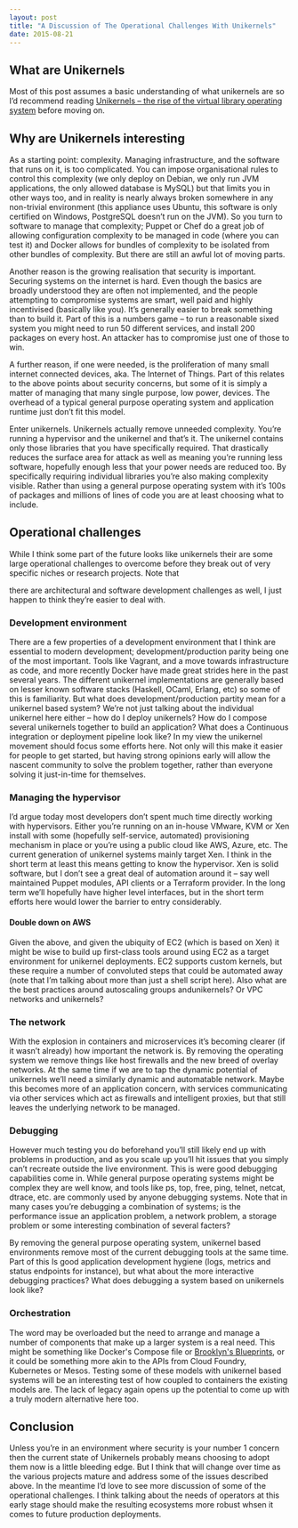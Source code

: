 ```yaml
---
layout: post
title: "A Discussion of The Operational Challenges With Unikernels"
date: 2015-08-21
---
```



## What are Unikernels

Most of this post assumes a basic understanding of what unikernels are
so I’d recommend reading [Unikernels – the rise of the virtual library
operating system](http://queue.acm.org/detail.cfm?id=2566628) before moving
on.

## Why are Unikernels interesting

As a starting point: complexity. Managing infrastructure, and the
software that runs on it, is too complicated. You can impose
organisational rules to control this complexity (we only deploy on
Debian, we only run JVM applications, the only allowed database is
MySQL) but that limits you in other ways too, and in reality is nearly
always broken somewhere in any non-trivial environment (this appliance
uses Ubuntu, this software is only certified on Windows, PostgreSQL
doesn’t run on the JVM). So you turn to software to manage that
complexity; Puppet or Chef do a great job of allowing configuration
complexity to be managed in code (where you can test it) and Docker
allows for bundles of complexity to be isolated from other bundles of
complexity. But there are still an awful lot of moving parts.

Another reason is the growing realisation that security is important.
Securing systems on the internet is hard. Even though the basics are
broadly understood they are often not implemented, and the people
attempting to compromise systems are smart, well paid and highly
incentivised (basically like you). It’s generally easier to break
something than to build it. Part of this is a numbers game – to run a
reasonable sixed system you might need to run 50 different services, and
install 200 packages on every host. An attacker has to compromise just
one of those to win.

A further reason, if one were needed, is the proliferation of many small
internet connected devices, aka. The Internet of Things. Part of this
relates to the above points about security concerns, but some of it is
simply a matter of managing that many single purpose, low power,
devices. The overhead of a typical general purpose operating system and
application runtime just don’t fit this model.

Enter unikernels. Unikernels actually remove unneeded complexity. You’re
running a hypervisor and the unikernel and that’s it. The unikernel
contains only those libraries that you have specifically required. That
drastically reduces the surface area for attack as well as meaning
you’re running less software, hopefully enough less that your power
needs are reduced too. By specifically requiring individual libraries
you’re also making complexity visible. Rather than using a general
purpose operating system with it’s 100s of packages and millions of
lines of code you are at least choosing what to include.

## Operational challenges

While I think some part of the future looks like unikernels their are
some large operational challenges to overcome before they break out of
very specific niches or research projects. Note that

there are architectural and software development challenges as well, I
just happen to think they’re easier to deal with.

### Development environment

There are a few properties of a development environment that I think are
essential to modern development; development/production parity being one
of the most important. Tools like Vagrant, and a move towards
infrastructure as code, and more recently Docker have made great strides
here in the past several years. The different unikernel implementations
are generally based on lesser known software stacks (Haskell, OCaml,
Erlang, etc) so some of this is familiarity. But what does
development/production partity mean for a unikernel based system? We’re
not just talking about the individual unikernel here either – how do I
deploy unikernels? How do I compose several unikernels together to build
an application? What does a Continuous integration or deployment
pipeline look like? In my view the unikernel movement should focus some
efforts here. Not only will this make it easier for people to get
started, but having strong opinions early will allow the nascent
community to solve the problem together, rather than everyone solving it
just-in-time for themselves.

### Managing the hypervisor

I’d argue today most developers don’t spent much time directly working
with hypervisors. Either you’re running on an in-house VMware, KVM or
Xen install with some (hopefully self-service, automated) provisioning
mechanism in place or you’re using a public cloud like AWS, Azure, etc.
The current generation of unikernel systems mainly target Xen. I think
in the short term at least this means getting to know the hypervisor.
Xen is solid software, but I don’t see a great deal of automation around
it – say well maintained Puppet modules, API clients or a Terraform
provider. In the long term we’ll hopefully have higher level interfaces,
but in the short term efforts here would lower the barrier to entry
considerably.

#### Double down on AWS

Given the above, and given the ubiquity of EC2 (which is based on Xen)
it might be wise to build up first-class tools around using EC2 as a
target environment for unikernel deployments. EC2 supports custom
kernels, but these require a number of convoluted steps that could be
automated away (note that I’m talking about more than just a shell
script here). Also what are the best practices around autoscaling groups
andunikernels? Or VPC networks and unikernels?

### The network

With the explosion in containers and microservices it’s becoming clearer
(if it wasn’t already) how important the network is. By removing the
operating system we remove things like host firewalls and the new breed
of overlay networks. At the same time if we are to tap the dynamic
potential of unikernels we’ll need a similarly dynamic and automatable
network. Maybe this becomes more of an application concern, with
services communicating via other services which act as firewalls and
intelligent proxies, but that still leaves the underlying network to be
managed.

### Debugging

However much testing you do beforehand you’ll still likely end up with
problems in production, and as you scale up you’ll hit issues that you
simply can’t recreate outside the live environment. This is were good
debugging capabilities come in. While general purpose operating systems
might be complex they are well know, and tools like ps, top, free, ping,
telnet, netcat, dtrace, etc. are commonly used by anyone debugging
systems. Note that in many cases you’re debugging a combination of
systems; is the performance issue an application problem, a network
problem, a storage problem or some interesting combination of several
facters?

By removing the general purpose operating system, unikernel based
environments remove most of the current debugging tools at the same
time. Part of this Is good application development hygiene (logs,
metrics and status endpoints for instance), but what about the more
interactive debugging practices? What does debugging a system based on
unikernels look like?

### Orchestration

The word may be overloaded but the need to arrange and manage a number
of components that make up a larger system is a real need. This might be
something like Docker's Compose file or [Brooklyn's
Blueprints](https://brooklyn.incubator.apache.org/learnmore/blueprint-tour.html),
or it could be something more akin to the APIs from Cloud Foundry,
Kubernetes or Mesos. Testing some of these models with unikernel based systems
will be an interesting test of how coupled to containers the existing models are.
The lack of legacy again opens up the potential to come up with a truly
modern alternative here too.

## Conclusion

Unless you’re in an environment where security is your number 1 concern
then the current state of Unikernels probably means choosing to adopt
them now is a little bleeding edge. But I think that will change over
time as the various projects mature and address some of the issues
described above. In the meantime I’d love to see more discussion of some
of the operational challenges. I think talking about the needs of
operators at this early stage should make the resulting ecosystems more
robust whsen it comes to future production deployments.
